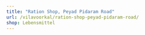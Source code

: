 ```yaml
---
title: "Ration Shop, Peyad Pidaram Road"
url: /vilavoorkal/ration-shop-peyad-pidaram-road/
shop: Lebensmittel
---
```

